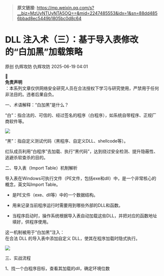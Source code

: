 > **原文链接**: https://mp.weixin.qq.com/s?__biz=MzUyNTUyNTA5OQ==&mid=2247485553&idx=1&sn=88dd4856bbad8ec5449b1805bc0d8c64

#  DLL 注入术（三）：基于导入表修改的“白加黑”加载策略  
原创 仇辉攻防  仇辉攻防   2025-06-19 04:01  
  
📌   
**免责声明**  
：本系列文章仅供网络安全研究人员在合法授权下学习与研究使用，严禁用于任何非法目的。违者后果自负。  
  
一、术语解释：“白加黑”是什么？  
  
“白”：指合法的、可信的、经过签名的程序（白程序），如系统自带程序、正规厂商软件等。  
  
![](https://mmbiz.qpic.cn/mmbiz_png/qqUYEYiclhFJwDDe53peXmJdiat7da5Cb093JjQ6PI4lYNX3eDGhWg8BIibgQIicBPvyJ7xYXZibHjOQoibnENallpYA/640?wx_fmt=png&from=appmsg "")  
  
“黑”：指自定义测试代码（黑程序、自定义DLL、shellcode等）。   
  
红队成员利用“白程序”去加载、执行“黑代码”，达到绕过安全检测、提升隐蔽性、逃避杀软查杀的目的。    
  
二、导入表（Import Table）机制解析  
  
导入表在Windows可执行文件（PE文件，包括exe和dll）中，是一个非常核心的概念，英文叫Import Table。   
- 是PE文件（exe、dll等）中的一个数据结构。  
  
- 用来记录当前程序运行时需要用到哪些外部的DLL和函数。  
  
- 当程序启动时，操作系统根据导入表自动加载这些DLL，并把对应的函数地址填好，供程序使用。  
  
  
这一机制被用于“白加黑”注入：  
在合法 DLL 的导入表中添加自定义 DLL，使其在程序加载时隐式执行。  
  
![](https://mmbiz.qpic.cn/mmbiz_png/qqUYEYiclhFJwDDe53peXmJdiat7da5Cb0rN4iaf4DKCUz4icOVq3uYfOSIErtZicLVcotLSCHibxRMTavRia1Lm2mnPw/640?wx_fmt=png&from=appmsg "")  
  
三、实战流程  
  
1、找一个白程序目标，查看其加载的dll，确定环境位数  
  

